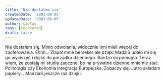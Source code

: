 ```yaml
---
title: 'Nie dostałem się'
createdDate: '2003-08-05'
updatedDate: '2003-08-05'
author: sielay
tags: [recovered]
draft: false
---
```


Nie dostałem się. Mimo odwołania, widocznie inni mieli więcej do zaoferowania. Ehhh… Złapał mnie berseker ale dzięki MadziS udało mi się go wyciszyć i dojść do porządku dziennego. Bardzo mi pomogła. Teraz wiem, że zostają mi studia zaoczne, bo na prywatne dzienne mnie nie stać. Politologia czy Ekonomia Integracja Europejska. Zobaczy się. Jutro składam papiery… MadziaS jeszcze raz dzięki.
